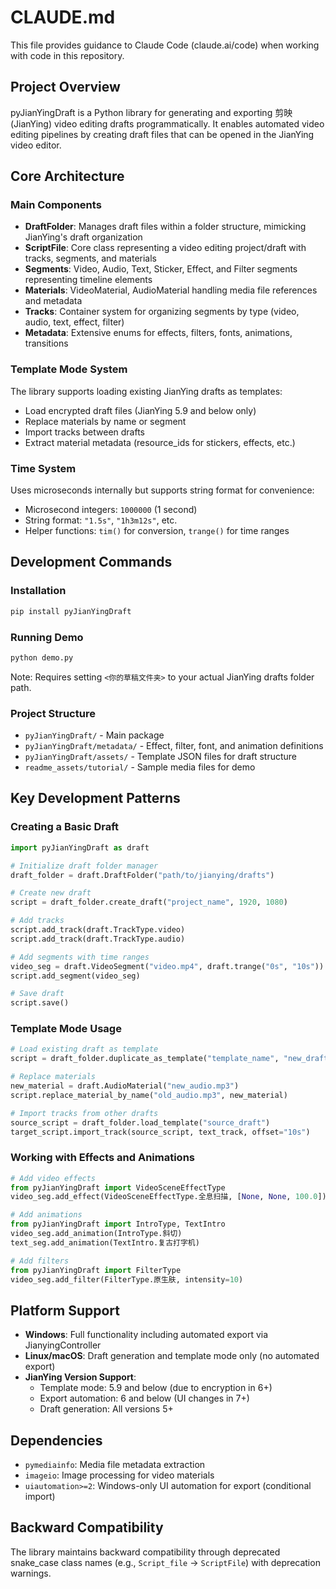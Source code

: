 # CLAUDE.md

This file provides guidance to Claude Code (claude.ai/code) when working with code in this repository.

## Project Overview

pyJianYingDraft is a Python library for generating and exporting 剪映 (JianYing) video editing drafts programmatically. It enables automated video editing pipelines by creating draft files that can be opened in the JianYing video editor.

## Core Architecture

### Main Components

- **DraftFolder**: Manages draft files within a folder structure, mimicking JianYing's draft organization
- **ScriptFile**: Core class representing a video editing project/draft with tracks, segments, and materials
- **Segments**: Video, Audio, Text, Sticker, Effect, and Filter segments representing timeline elements
- **Materials**: VideoMaterial, AudioMaterial handling media file references and metadata
- **Tracks**: Container system for organizing segments by type (video, audio, text, effect, filter)
- **Metadata**: Extensive enums for effects, filters, fonts, animations, transitions

### Template Mode System
The library supports loading existing JianYing drafts as templates:
- Load encrypted draft files (JianYing 5.9 and below only)
- Replace materials by name or segment
- Import tracks between drafts
- Extract material metadata (resource_ids for stickers, effects, etc.)

### Time System
Uses microseconds internally but supports string format for convenience:
- Microsecond integers: `1000000` (1 second)
- String format: `"1.5s"`, `"1h3m12s"`, etc.
- Helper functions: `tim()` for conversion, `trange()` for time ranges

## Development Commands

### Installation
```bash
pip install pyJianYingDraft
```

### Running Demo
```bash
python demo.py
```
Note: Requires setting `<你的草稿文件夹>` to your actual JianYing drafts folder path.

### Project Structure
- `pyJianYingDraft/` - Main package
- `pyJianYingDraft/metadata/` - Effect, filter, font, and animation definitions
- `pyJianYingDraft/assets/` - Template JSON files for draft structure
- `readme_assets/tutorial/` - Sample media files for demo

## Key Development Patterns

### Creating a Basic Draft
```python
import pyJianYingDraft as draft

# Initialize draft folder manager
draft_folder = draft.DraftFolder("path/to/jianying/drafts")

# Create new draft
script = draft_folder.create_draft("project_name", 1920, 1080)

# Add tracks
script.add_track(draft.TrackType.video)
script.add_track(draft.TrackType.audio)

# Add segments with time ranges
video_seg = draft.VideoSegment("video.mp4", draft.trange("0s", "10s"))
script.add_segment(video_seg)

# Save draft
script.save()
```

### Template Mode Usage
```python
# Load existing draft as template
script = draft_folder.duplicate_as_template("template_name", "new_draft")

# Replace materials
new_material = draft.AudioMaterial("new_audio.mp3")
script.replace_material_by_name("old_audio.mp3", new_material)

# Import tracks from other drafts
source_script = draft_folder.load_template("source_draft")
target_script.import_track(source_script, text_track, offset="10s")
```

### Working with Effects and Animations
```python
# Add video effects
from pyJianYingDraft import VideoSceneEffectType
video_seg.add_effect(VideoSceneEffectType.全息扫描, [None, None, 100.0])

# Add animations
from pyJianYingDraft import IntroType, TextIntro
video_seg.add_animation(IntroType.斜切)
text_seg.add_animation(TextIntro.复古打字机)

# Add filters
from pyJianYingDraft import FilterType
video_seg.add_filter(FilterType.原生肤, intensity=10)
```

## Platform Support

- **Windows**: Full functionality including automated export via JianyingController
- **Linux/macOS**: Draft generation and template mode only (no automated export)
- **JianYing Version Support**: 
  - Template mode: 5.9 and below (due to encryption in 6+)
  - Export automation: 6 and below (UI changes in 7+)
  - Draft generation: All versions 5+

## Dependencies

- `pymediainfo`: Media file metadata extraction
- `imageio`: Image processing for video materials
- `uiautomation>=2`: Windows-only UI automation for export (conditional import)

## Backward Compatibility

The library maintains backward compatibility through deprecated snake_case class names (e.g., `Script_file` → `ScriptFile`) with deprecation warnings.